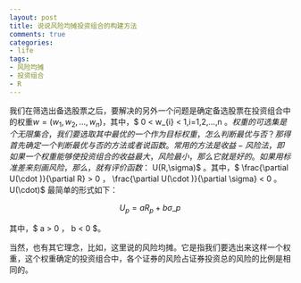 ```yaml
---
layout: post
title: 说说风险均摊投资组合的构建方法
comments: true
categories:
- life
tags:
- 风险均摊
- 投资组合
- R
---
```

 
我们在筛选出备选股票之后，要解决的另外一个问题是确定备选股票在投资组合中的权重$w=(w_{1},w_{2},...,w_{n})$，其中，$ 0 < w_{i} < 1,i=1,2,...,n $。权重的可选集是个无限集合，我们要选取其中最优的一个作为目标权重，怎么判断最优与否？那得首先确定一个判断最优与否的方法或者说函数。常用的方法是收益-风险法，即如果一个权重能够使投资组合的收益最大，风险最小，那么它就是好的。如果用标准差来刻画风险，那么，就有评价函数：$ U(R,\sigma)$ 。其中，$ \frac{\partial U(\cdot )}{\partial R} > 0 $，$ \frac{\partial U(\cdot )}{\partial \sigma} < 0 $。$ U(\cdot)$ 最简单的形式如下：

$$
U_p = aR_{p} + b \sigma \_{p}
$$

其中，$ a > 0 $，$ b < 0 $。

当然，也有其它理念，比如，这里说的风险均摊。它是指我们要选出来这样一个权重，这个权重确定的投资组合中，各个证券的风险占证券投资总的风险的比例是相同的。


